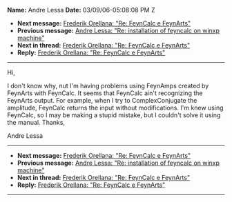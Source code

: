 **Name:** Andre Lessa
**Date:** 03/09/06-05:08:08 PM Z

  - **Next message:** [Frederik Orellana: "Re: FeynCalc e
    FeynArts"](0356.html)
  - **Previous message:** [Andre Lessa: "Re: installation of feyncalc on
    winxp machine"](0354.html)
  - **Next in thread:** [Frederik Orellana: "Re: FeynCalc e
    FeynArts"](0356.html)
  - **Reply:** [Frederik Orellana: "Re: FeynCalc e FeynArts"](0356.html)

-----

Hi,  

I don't know why, nut I'm having problems using FeynAmps created by
FeynArts with FeynCalc. It seems that FeynCalc ain't recognizing the
FeynArts output. For example, when I try to ComplexConjugate the
amplitude, FeynCalc returns the input without modifications. I'm knew
using FeynCalc, so I may be making a stupid mistake, but I couldn't
solve it using the manual. Thanks,  

Andre Lessa  

-----

  - **Next message:** [Frederik Orellana: "Re: FeynCalc e
    FeynArts"](0356.html)
  - **Previous message:** [Andre Lessa: "Re: installation of feyncalc on
    winxp machine"](0354.html)
  - **Next in thread:** [Frederik Orellana: "Re: FeynCalc e
    FeynArts"](0356.html)
  - **Reply:** [Frederik Orellana: "Re: FeynCalc e FeynArts"](0356.html)

-----

